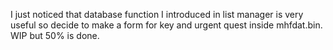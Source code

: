 I just noticed that database function I introduced in list manager is very useful so decide to make a form for key and urgent quest inside mhfdat.bin.
WIP but 50% is done.
